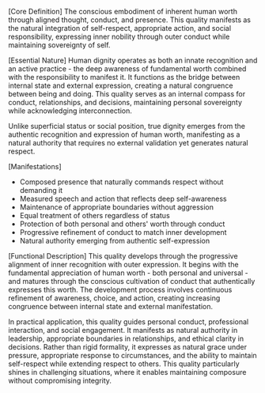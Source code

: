 [Core Definition]
The conscious embodiment of inherent human worth through aligned thought, conduct, and presence. This quality manifests as the natural integration of self-respect, appropriate action, and social responsibility, expressing inner nobility through outer conduct while maintaining sovereignty of self.

[Essential Nature]
Human dignity operates as both an innate recognition and an active practice - the deep awareness of fundamental worth combined with the responsibility to manifest it. It functions as the bridge between internal state and external expression, creating a natural congruence between being and doing. This quality serves as an internal compass for conduct, relationships, and decisions, maintaining personal sovereignty while acknowledging interconnection.

Unlike superficial status or social position, true dignity emerges from the authentic recognition and expression of human worth, manifesting as a natural authority that requires no external validation yet generates natural respect.

[Manifestations]
- Composed presence that naturally commands respect without demanding it
- Measured speech and action that reflects deep self-awareness
- Maintenance of appropriate boundaries without aggression
- Equal treatment of others regardless of status
- Protection of both personal and others' worth through conduct
- Progressive refinement of conduct to match inner development
- Natural authority emerging from authentic self-expression

[Functional Description]
This quality develops through the progressive alignment of inner recognition with outer expression. It begins with the fundamental appreciation of human worth - both personal and universal - and matures through the conscious cultivation of conduct that authentically expresses this worth. The development process involves continuous refinement of awareness, choice, and action, creating increasing congruence between internal state and external manifestation.

In practical application, this quality guides personal conduct, professional interaction, and social engagement. It manifests as natural authority in leadership, appropriate boundaries in relationships, and ethical clarity in decisions. Rather than rigid formality, it expresses as natural grace under pressure, appropriate response to circumstances, and the ability to maintain self-respect while extending respect to others. This quality particularly shines in challenging situations, where it enables maintaining composure without compromising integrity.